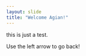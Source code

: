 ```yaml
---
layout: slide
title: "Welcome Agian!"
---
```

this is just a test.

Use the left arrow to go back!

